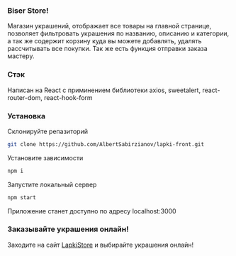 ### Biser Store!
Магазин украшений, отображает все товары на главной странице,
позволяет фильтровать украшения по названию, описанию и категории,
а так же содержит корзину куда вы можете добавлять, удалять рассчитывать все покупки.
Так же есть функция отправки заказа мастеру.
### Стэк
Написан на React с приминением библиотеки axios, sweetalert, react-router-dom, react-hook-form
### Установка
Склонируйте репазиторий
```bash
git clone https://github.com/AlbertSabirzianov/lapki-front.git
```
Установите зависимости
```bash
npm i
```
Запустите локальный сервер
```bash
npm start
```
Приложение станет доступно по адресу localhost:3000
### Заказывайте украшения онлайн!

Заходите на сайт [LapkiStore](https://lapkistore.ru) и выбирайте украшения онлайн!